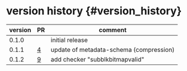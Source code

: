 version history                 {#version_history}
============

 version        |  PR                                                  | comment
 -------------- | ---------------------------------------------------- | ---------------------------------------------------
 0.1.0          |                                                      | initial release
 0.1.1          | [4](https://github.com/ZEISS/czicheck/pull/4)        | update of metadata-schema (compression)
 0.1.2          | [9](https://github.com/ZEISS/czicheck/pull/9)        | add checker "subblkbitmapvalid"